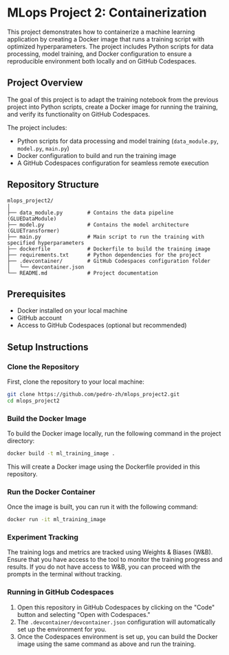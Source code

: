 # MLops Project 2: Containerization

This project demonstrates how to containerize a machine learning application by creating a Docker image that runs a training script with optimized hyperparameters.
The project includes Python scripts for data processing, model training, and Docker configuration to ensure a reproducible environment both locally and on GitHub Codespaces.

## Project Overview

The goal of this project is to adapt the training notebook from the previous project into Python scripts, create a Docker image for running the training, and verify its functionality on GitHub Codespaces.

The project includes:

- Python scripts for data processing and model training (`data_module.py`, `model.py`, `main.py`)
- Docker configuration to build and run the training image
- A GitHub Codespaces configuration for seamless remote execution

## Repository Structure
```plaintext
mlops_project2/
│
├── data_module.py        # Contains the data pipeline (GLUEDataModule)
├── model.py              # Contains the model architecture (GLUETransformer)
├── main.py               # Main script to run the training with specified hyperparameters
├── dockerfile            # Dockerfile to build the training image
├── requirements.txt      # Python dependencies for the project
├── .devcontainer/        # GitHub Codespaces configuration folder
│   └── devcontainer.json
└── README.md             # Project documentation
```

## Prerequisites
- Docker installed on your local machine
- GitHub account
- Access to GitHub Codespaces (optional but recommended)

## Setup Instructions

### Clone the Repository
First, clone the repository to your local machine:
```sh
git clone https://github.com/pedro-zh/mlops_project2.git
cd mlops_project2
```

### Build the Docker Image
To build the Docker image locally, run the following command in the project directory:
```sh
docker build -t ml_training_image .
```
This will create a Docker image using the Dockerfile provided in this repository.

### Run the Docker Container
Once the image is built, you can run it with the following command:
```sh
docker run -it ml_training_image
```

### Experiment Tracking
The training logs and metrics are tracked using Weights & Biases (W&B). Ensure that you have access to the tool to monitor the training progress and results. If you do not have access to W&B, you can proceed with the prompts in the terminal without tracking.

### Running in GitHub Codespaces

1. Open this repository in GitHub Codespaces by clicking on the "Code" button and selecting "Open with Codespaces."
2. The `.devcontainer/devcontainer.json` configuration will automatically set up the environment for you.
3. Once the Codespaces environment is set up, you can build the Docker image using the same command as above and run the training.
